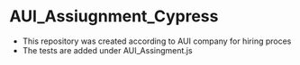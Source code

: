 # AUI_Assiugnment_Cypress
* This repository was created according to AUI company for hiring proces 
* The tests are added under AUI_Assingment.js 
